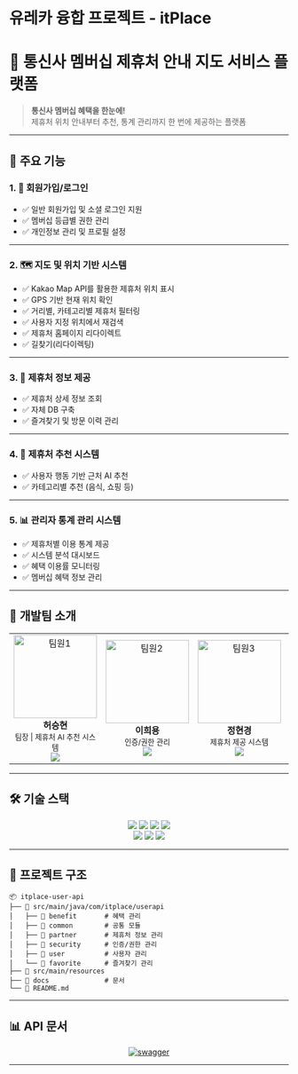 # 유레카 융합 프로젝트 - itPlace

# 📌 통신사 멤버십 제휴처 안내 지도 서비스 플랫폼

> **통신사 멤버십 혜택을 한눈에!**  
> 제휴처 위치 안내부터 추천, 통계 관리까지 한 번에 제공하는 플랫폼

---

## 🚀 주요 기능

### 1. 👤 회원가입/로그인
- ✅ 일반 회원가입 및 소셜 로그인 지원
- ✅ 멤버십 등급별 권한 관리
- ✅ 개인정보 관리 및 프로필 설정

---

### 2. 🗺️ 지도 및 위치 기반 시스템
- ✅ Kakao Map API를 활용한 제휴처 위치 표시
- ✅ GPS 기반 현재 위치 확인
- ✅ 거리별, 카테고리별 제휴처 필터링
- ✅ 사용자 지정 위치에서 재검색
- ✅ 제휴처 홈페이지 리다이렉트
- ✅ 길찾기(리다이렉팅)

---

### 3. 🏪 제휴처 정보 제공
- ✅ 제휴처 상세 정보 조회
- ✅ 자체 DB 구축
- ✅ 즐겨찾기 및 방문 이력 관리

---

### 4. 🤖 제휴처 추천 시스템
- ✅ 사용자 행동 기반 근처 AI 추천
- ✅ 카테고리별 추천 (음식, 쇼핑 등)

---

### 5. 📊 관리자 통계 관리 시스템
- ✅ 제휴처별 이용 통계 제공
- ✅ 시스템 분석 대시보드
- ✅ 혜택 이용률 모니터링
- ✅ 멤버십 혜택 정보 관리

---

## 👥 개발팀 소개

<table align="center">
  <tr>
    <td align="center">
      <img src="https://avatars.githubusercontent.com/u/username1?v=4" width="150px" alt="팀원1"/>
      <br>
      <b>허승현</b>
      <br>
      <sub>팀장 | 제휴처 AI 추천 시스템</sub>
      <br>
      <a href="https://github.com/username1">
        <img src="https://img.shields.io/badge/GitHub-181717?style=flat-square&logo=GitHub&logoColor=white">
      </a>
    </td>
    <td align="center">
      <img src="https://avatars.githubusercontent.com/u/username2?v=4" width="150px" alt="팀원2"/>
      <br>
      <b>이희용</b>
      <br>
      <sub>인증/권한 관리</sub>
      <br>
      <a href="https://github.com/username2">
        <img src="https://img.shields.io/badge/GitHub-181717?style=flat-square&logo=GitHub&logoColor=white">
      </a>
    </td>
    <td align="center">
      <img src="https://avatars.githubusercontent.com/u/username3?v=4" width="150px" alt="팀원3"/>
      <br>
      <b>정현경</b>
      <br>
      <sub>제휴처 제공 시스템</sub>
      <br>
      <a href="https://github.com/username3">
        <img src="https://img.shields.io/badge/GitHub-181717?style=flat-square&logo=GitHub&logoColor=white">
      </a>
    </td>
    <td align="center">
      <img src="https://avatars.githubusercontent.com/u/username4?v=4" width="150px" alt="팀원4"/>
      <br>
      <b>하령경</b>
      <br>
      <sub>관리자 시스템(통계, 로그)</sub>
      <br>
      <a href="https://github.com/username4">
        <img src="https://img.shields.io/badge/GitHub-181717?style=flat-square&logo=GitHub&logoColor=white">
      </a>
    </td>
  </tr>
</table>

---

## 🛠️ 기술 스택

<div align="center">
  <img src="https://img.shields.io/badge/Java-007396?style=for-the-badge&logo=Java&logoColor=white">
  <img src="https://img.shields.io/badge/Spring%20Boot-6DB33F?style=for-the-badge&logo=Spring%20Boot&logoColor=white">
  <img src="https://img.shields.io/badge/Spring%20Security-6DB33F?style=for-the-badge&logo=Spring%20Security&logoColor=white">
  <img src="https://img.shields.io/badge/OAuth-000000?style=for-the-badge&logo=OAuth&logoColor=white"><br>
  <img src="https://img.shields.io/badge/Redis-DC382D?style=for-the-badge&logo=Redis&logoColor=white">
  <img src="https://img.shields.io/badge/ChatGPT%20API-10A37F?style=for-the-badge&logo=openai&logoColor=white">
  <img src="https://img.shields.io/badge/MySQL-4479A1?style=for-the-badge&logo=MySQL&logoColor=white">
</div>


---

## 📁 프로젝트 구조

```
📦 itplace-user-api
├── 📂 src/main/java/com/itplace/userapi
│   ├── 📂 benefit       # 혜택 관리
│   ├── 📂 common        # 공통 모듈
│   ├── 📂 partner       # 제휴처 정보 관리
│   ├── 📂 security      # 인증/권한 관리
│   ├── 📂 user          # 사용자 관리
│   └── 📂 favorite      # 즐겨찾기 관리
├── 📂 src/main/resources
├── 📂 docs              # 문서
└── 📄 README.md
```

---

## 📊 API 문서

<div align="center">
  <a href="http://localhost:8080/swagger-ui.html">
    <img src="https://img.shields.io/badge/Swagger-85EA2D?style=for-the-badge&logo=Swagger&logoColor=black" alt="swagger">
  </a>
</div>

---

